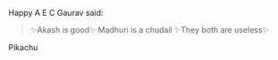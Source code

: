 Happy
A
E
C
Gaurav said:
>:sparkles:Akash is good:sparkles:
>Madhuri is a chudail
>:sparkles:They both are useless:sparkles:


Pikachu